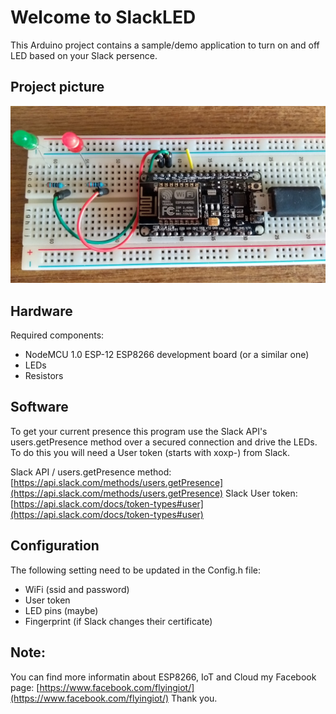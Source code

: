 # Welcome to SlackLED

This Arduino project contains a sample/demo application to turn on and off LED based on your Slack persence.

Project picture
-----------------
![SlackLED](docs/pictures/slackled_board.jpg)

Hardware
-----------------
Required components:
* NodeMCU 1.0 ESP-12 ESP8266 development board (or a similar one)
* LEDs
* Resistors

Software
-----------------
To get your current presence this program use the Slack API's users.getPresence method over a secured connection and drive the LEDs.
To do this you will need a User token (starts with xoxp-) from Slack.

Slack API / users.getPresence method: [https://api.slack.com/methods/users.getPresence](https://api.slack.com/methods/users.getPresence)
Slack User token: [https://api.slack.com/docs/token-types#user](https://api.slack.com/docs/token-types#user)

Configuration
-----------------
The following setting need to be updated in the Config.h file:
* WiFi (ssid and password)
* User token
* LED pins (maybe)
* Fingerprint (if Slack changes their certificate)

Note:
-----------------
You can find more informatin about ESP8266, IoT and Cloud my Facebook page: [https://www.facebook.com/flyingiot/](https://www.facebook.com/flyingiot/)
Thank you.
